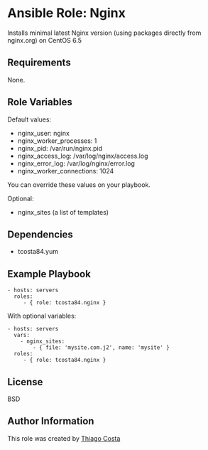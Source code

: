 Ansible Role: Nginx
===================

Installs minimal latest Nginx version (using packages directly from nginx.org) on CentOS 6.5

Requirements
------------

None.

Role Variables
--------------

Default values:

* nginx_user: nginx
* nginx_worker_processes: 1
* nginx_pid: /var/run/nginx.pid
* nginx_access_log: /var/log/nginx/access.log
* nginx_error_log: /var/log/nginx/error.log
* nginx_worker_connections: 1024

You can override these values on your playbook.

Optional:

* nginx_sites (a list of templates)

Dependencies
------------

* tcosta84.yum

Example Playbook
----------------

    - hosts: servers
      roles:
         - { role: tcosta84.nginx }
    
With optional variables:

    - hosts: servers
      vars:
        - nginx_sites:
            - { file: 'mysite.com.j2', name: 'mysite' }
      roles:
         - { role: tcosta84.nginx }

License
-------

BSD

Author Information
------------------

This role was created by [Thiago Costa](http://thiagocostapy.com)
